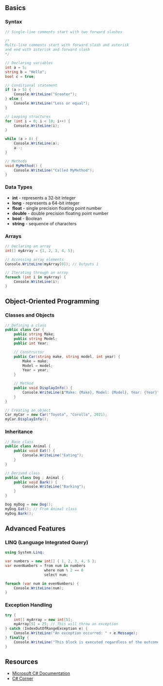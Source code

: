 
## Basics

### Syntax

```csharp
// Single-line comments start with two forward slashes

/*
Multi-line comments start with forward slash and asterisk
and end with asterisk and forward slash
*/

// Declaring variables
int a = 5;
string b = "Hello";
bool c = true;

// Conditional statement
if (a > 5) {
    Console.WriteLine("Greater");
} else {
    Console.WriteLine("Less or equal");
}

// Looping structures
for (int i = 0; i < 10; i++) {
    Console.WriteLine(i);
}

while (a > 0) {
    Console.WriteLine(a);
    a--;
}

// Methods
void MyMethod() {
    Console.WriteLine("Called MyMethod");
}
```

### Data Types

- **int** - represents a 32-bit integer
- **long** - represents a 64-bit integer
- **float** - single precision floating point number
- **double** - double precision floating point number
- **bool** - Boolean
- **string** - sequence of characters

### Arrays

```csharp
// Declaring an array
int[] myArray = {1, 2, 3, 4, 5};

// Accessing array elements
Console.WriteLine(myArray[0]); // Outputs 1

// Iterating through an array
foreach (int i in myArray) {
    Console.WriteLine(i);
}
```

## Object-Oriented Programming

### Classes and Objects

```csharp
// Defining a class
public class Car {
    public string Make;
    public string Model;
    public int Year;

    // Constructor
    public Car(string make, string model, int year) {
        Make = make;
        Model = model;
        Year = year;
    }

    // Method
    public void DisplayInfo() {
        Console.WriteLine($"Make: {Make}, Model: {Model}, Year: {Year}");
    }
}

// Creating an object
Car myCar = new Car("Toyota", "Corolla", 2021);
myCar.DisplayInfo();
```

### Inheritance

```csharp
// Base class
public class Animal {
    public void Eat() {
        Console.WriteLine("Eating");
    }
}

// Derived class
public class Dog : Animal {
    public void Bark() {
        Console.WriteLine("Barking");
    }
}

Dog myDog = new Dog();
myDog.Eat(); // From Animal class
myDog.Bark();
```

## Advanced Features

### LINQ (Language Integrated Query)

```csharp
using System.Linq;

var numbers = new int[] { 1, 2, 3, 4, 5 };
var evenNumbers = from num in numbers
                  where num % 2 == 0
                  select num;

foreach (var num in evenNumbers) {
    Console.WriteLine(num);
}
```

### Exception Handling

```csharp
try {
    int[] myArray = new int[5];
    myArray[5] = 25; // This will throw an exception
} catch (IndexOutOfRangeException e) {
    Console.WriteLine("An exception occurred: " + e.Message);
} finally {
    Console.WriteLine("This block is executed regardless of the outcome.");
}
```

## Resources

- [Microsoft C# Documentation](https://docs.microsoft.com/en-us/dotnet/csharp/)
- [C# Corner](https://www.c-sharpcorner.com/)

